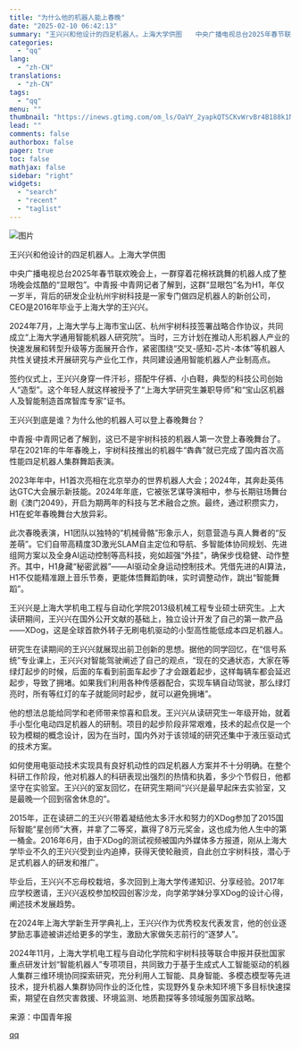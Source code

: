 ```yaml
---
title: "为什么他的机器人能上春晚"
date: "2025-02-10 06:42:13"
summary: "王兴兴和他设计的四足机器人。上海大学供图　　中央广播电视总台2025年春节联欢晚会上，一群穿着花棉袄..."
categories:
  - "qq"
lang:
  - "zh-CN"
translations:
  - "zh-CN"
tags:
  - "qq"
menu: ""
thumbnail: "https://inews.gtimg.com/om_ls/OaVY_2yapkQTSCKvWrvBr4B188k1NkcXUb7BGR9LpfYZoAA_640360/0"
lead: ""
comments: false
authorbox: false
pager: true
toc: false
mathjax: false
sidebar: "right"
widgets:
  - "search"
  - "recent"
  - "taglist"
---
```


![图片](https://inews.gtimg.com/om_bt/Os6rqkqGXo4mJ9lxUv58tmcO1Z3FCwypZRFerk3fHoNEUAA/641)

王兴兴和他设计的四足机器人。上海大学供图

中央广播电视总台2025年春节联欢晚会上，一群穿着花棉袄跳舞的机器人成了整场晚会炫酷的“显眼包”。中青报·中青网记者了解到，这群“显眼包”名为H1，年仅一岁半，背后的研发企业杭州宇树科技是一家专门做四足机器人的新创公司，CEO是2016年毕业于上海大学的王兴兴。

2024年7月，上海大学与上海市宝山区、杭州宇树科技签署战略合作协议，共同成立“上海大学通用智能机器人研究院”。当时，三方计划在推动人形机器人产业的快速发展和转型升级等方面展开合作，紧密围绕“交叉-感知-芯片-本体”等机器人共性关键技术开展研究与产业化工作，共同建设通用智能机器人产业制高点。

签约仪式上，王兴兴身穿一件汗衫，搭配牛仔裤、小白鞋，典型的科技公司创始人“造型”。这个年轻人就这样被授予了“上海大学研究生兼职导师”和“宝山区机器人及智能制造首席智库专家”证书。

王兴兴到底是谁？为什么他的机器人可以登上春晚舞台？

中青报·中青网记者了解到，这已不是宇树科技的机器人第一次登上春晚舞台了。早在2021年的牛年春晚上，宇树科技推出的机器牛“犇犇”就已完成了国内首次高性能四足机器人集群舞蹈表演。

2023年年中，H1首次亮相在北京举办的世界机器人大会；2024年，其奔赴英伟达GTC大会展示新技能。2024年年底，它被张艺谋导演相中，参与长期驻场舞台剧《澳门2049》，开启为期两年的科技与艺术融合之旅。最终，通过积攒实力，H1在蛇年春晚舞台大放异彩。

此次春晚表演，H1团队以独特的“机械骨骼”形象示人，刻意营造与真人舞者的“反差萌”。它们自带高精度3D激光SLAM自主定位和导航、多智能体协同规划、先进组网方案以及全身AI运动控制等高科技，宛如超强“外挂”，确保步伐稳健、动作整齐。其中，H1身藏“秘密武器”——AI驱动全身运动控制技术。凭借先进的AI算法，H1不仅能精准跟上音乐节奏，更能体悟舞蹈韵味，实时调整动作，跳出“智能舞蹈”。

王兴兴是上海大学机电工程与自动化学院2013级机械工程专业硕士研究生。上大读研期间，王兴兴在国外公开文献的基础上，独立设计开发了自己的第一款产品——XDog，这是全球首款外转子无刷电机驱动的小型高性能低成本四足机器人。

研究生在读期间的王兴兴就展现出前卫创新的思想。据他的同学回忆，在“信号系统”专业课上，王兴兴对智能驾驶阐述了自己的观点，“现在的交通状态，大家在等绿灯起步的时候，后面的车看到前面车起步了才会跟着起步，这样每辆车都会延迟起步，导致了拥堵。如果我们利用各种传感器配合，实现车辆自动驾驶，那么绿灯亮时，所有等红灯的车子就能同时起步，就可以避免拥堵”。

他的想法总能给同学和老师带来惊喜和启发。王兴兴从读研究生一年级开始，就着手小型化电动四足机器人的研制。项目的起步阶段非常艰难，技术的起点仅是一个较为模糊的概念设计，因为在当时，国内外对于该领域的研究还集中于液压驱动式的技术方案。

如何使用电驱动技术实现具有良好机动性的四足机器人方案并不十分明确。在整个科研工作阶段，他对机器人的科研表现出强烈的热情和执着，多少个节假日，他都坚守在实验室。王兴兴的室友回忆，在研究生期间“兴兴是最早起床去实验室，又是最晚一个回到宿舍休息的”。

2015年，正在读研二的王兴兴带着凝结他太多汗水和努力的XDog参加了2015国际智能“星创师”大赛，并拿了二等奖，赢得了8万元奖金，这也成为他人生中的第一桶金。2016年6月，由于XDog的测试视频被国内外媒体多方报道，刚从上海大学毕业不久的王兴兴受到业内追捧，获得天使轮融资，自此创立宇树科技，潜心于足式机器人的研发和推广。

毕业后，王兴兴不忘母校栽培，多次回到上海大学传递知识、分享经验。2017年应学校邀请，王兴兴返校参加校园创客沙龙，向学弟学妹分享XDog的设计心得，阐述技术发展趋势。

在2024年上海大学新生开学典礼上，王兴兴作为优秀校友代表发言，他的创业逐梦励志事迹被讲述给更多的学生，激励大家做矢志前行的“逐梦人”。

2024年11月，上海大学机电工程与自动化学院和宇树科技等联合申报并获批国家重点研发计划“智能机器人”专项项目，共同致力于基于生成式人工智能驱动的机器人集群三维环境协同探索研究，充分利用人工智能、具身智能、多模态模型等先进技术，提升机器人集群协同作业的泛化性，实现野外复杂未知环境下多目标快速探索，期望在自然灾害救援、环境监测、地质勘探等多领域服务国家战略。

来源：中国青年报

[qq](https://new.qq.com/rain/a/20250210A00YID00)

